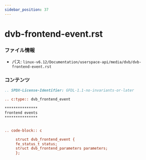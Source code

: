 ```yaml
---
sidebar_position: 37
---
```

# dvb-frontend-event.rst

### ファイル情報

- パス: `linux-v6.12/Documentation/userspace-api/media/dvb/dvb-frontend-event.rst`

### コンテンツ

```rst
.. SPDX-License-Identifier: GFDL-1.1-no-invariants-or-later

.. c:type:: dvb_frontend_event

***************
frontend events
***************


.. code-block:: c

     struct dvb_frontend_event {
	 fe_status_t status;
	 struct dvb_frontend_parameters parameters;
     };

```
